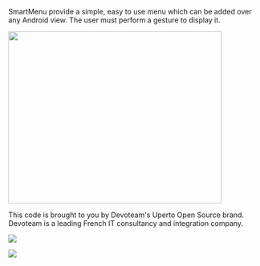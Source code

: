 SmartMenu provide a simple, easy to use menu which can be added over any Android view. The user must perform a gesture to display it.

<a href='http://www.youtube.com/watch?feature=player_embedded&v=E5LSlEDV1Gs' target='_blank'><img src='http://img.youtube.com/vi/E5LSlEDV1Gs/0.jpg' width='425' height=344 /></a>

This code is brought to you by Devoteam's Uperto Open Source brand. Devoteam is a leading French IT consultancy and integration company.

[![](http://www.uperto.com/wp-content/uploads/2009/03/logo.jpg)](http://www.uperto.com)


[![](http://www.devoteam.com/templates/devoteam/images/Logo-Devoteam-Groupe.gif)](http://www.devoteam.com)